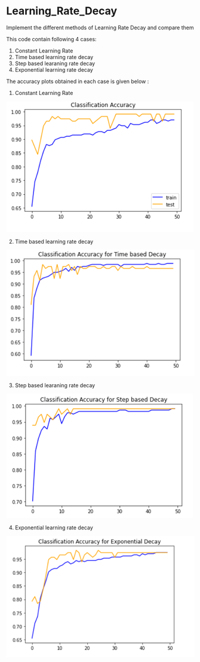 # Learning_Rate_Decay
Implement the different methods of Learning Rate Decay and compare them

This code contain following 4 cases:
1) Constant Learning Rate
2) Time based learning rate decay
3) Step based learaning rate decay
4) Exponential learning rate decay

The accuracy plots obtained in each case is given below :

1) Constant Learning Rate

![](Constant_LR.png)

2) Time based learning rate decay

![](Time_Based_LRD.png)

3) Step based learaning rate decay

![](Step_Based_LRD.png)

4) Exponential learning rate decay

![](Exponential_LRD.png)
